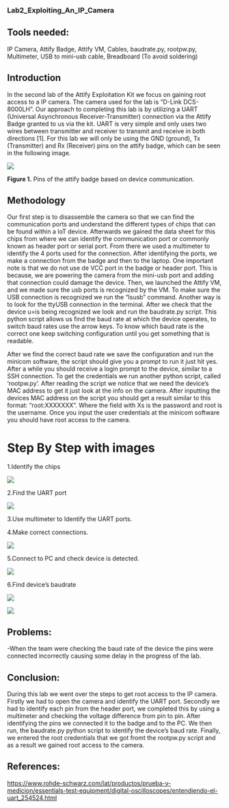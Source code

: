 ### Lab2_Exploiting_An_IP_Camera

## Tools needed:  
IP Camera, Attify Badge, Attify VM, Cables, baudrate.py, rootpw.py, Multimeter, USB to mini-usb cable, Breadboard (To avoid soldering)   

## Introduction  
In the second lab of the Attify Exploitation Kit we focus on gaining root access to a IP camera. The camera used for the lab is “D-Link DCS-8000LH”. Our approach to completing this lab is by utilizing a UART (Universal Asynchronous Receiver-Transmitter) connection via the Attify Badge granted to us via the kit. UART is very simple and only uses two wires between transmitter and receiver to transmit and receive in both directions [1]. For this lab we will only be using the GND (ground), Tx (Transmitter) and Rx (Receiver) pins on the attify badge, which can be seen in the following image.   

![](imgs/figure1.png)

**Figure 1.** Pins of the attify badge based on device communication. 

## Methodology
Our first step is to disassemble the camera so that we can find the communication ports and understand the different types of chips that can be found within a IoT device. Afterwards we gained the data sheet for this chips from where we can identify the communication port or commonly known as header port or serial port. From there we used a multimeter to identify the 4 ports used for the connection. After identifying the ports, we make a connection from the badge and then to the laptop. One important note is that we do not use de VCC port in the badge or header port. This is because, we are powering the camera from the mini-usb port and adding that connection could damage the device. Then, we launched the Attify VM, and we made sure the usb ports is recognized by the VM. To make sure the USB connection is recognized we run the “lsusb” command. Another way is to look for the ttyUSB connection in the terminal. After we check that the device u=is being recognized we look and run the baudrate.py script. This python script allows us find the baud rate at which the device operates, to switch baud rates use the arrow keys. To know which baud rate is the correct one keep switching configuration until you get something that is readable.

After we find the correct baud rate we save the configuration and run the minicom software, the script should give you a prompt to run it just hit yes. After a while you should receive a login prompt to the device, similar to a SSH connection. To get the credentials we run another python script, called ‘rootpw.py’. After reading the script we notice that we need the device’s MAC address to get it just look at the info on the camera. After inputting the devices MAC address on the script you should get a result similar to this format: “root:XXXXXXX”. Where the field with Xs is the password and root is the username. Once you input the user credentials at the minicom software you should have root access to the camera.    

# Step By Step with images  

1.Identify the chips

![](imgs/step1.png)

2.Find the UART port

![](imgs/step2.png)

3.Use multimeter to Identify the UART ports.  

4.Make correct connections.  

![](imgs/step5.jpg)

5.Connect to PC and check device is detected.

![](imgs/step7.png)

6.Find device’s baudrate

![](imgs/step8.png)

![](imgs/step9.png)

## Problems: 
-When the team were checking the baud rate of the device the pins were connected incorrectly causing some delay in the progress of the lab. 

## Conclusion:
During this lab we went over the steps to get root access to the IP camera. Firstly we had to open the camera and identify the UART port. Secondly we had to identify each pin from the header port, we completed this by using a multimeter and checking the voltage difference from pin to pin. After identifying the pins we connected it to the badge and to the PC. We then run, the baudrate.py python script to identify the device’s baud rate. Finally, we entered the root credentials that we got fromt the rootpw.py script and as a result we gained root access to the camera.  

## References:
https://www.rohde-schwarz.com/lat/productos/prueba-y-medicion/essentials-test-equipment/digital-oscilloscopes/entendiendo-el-uart_254524.html